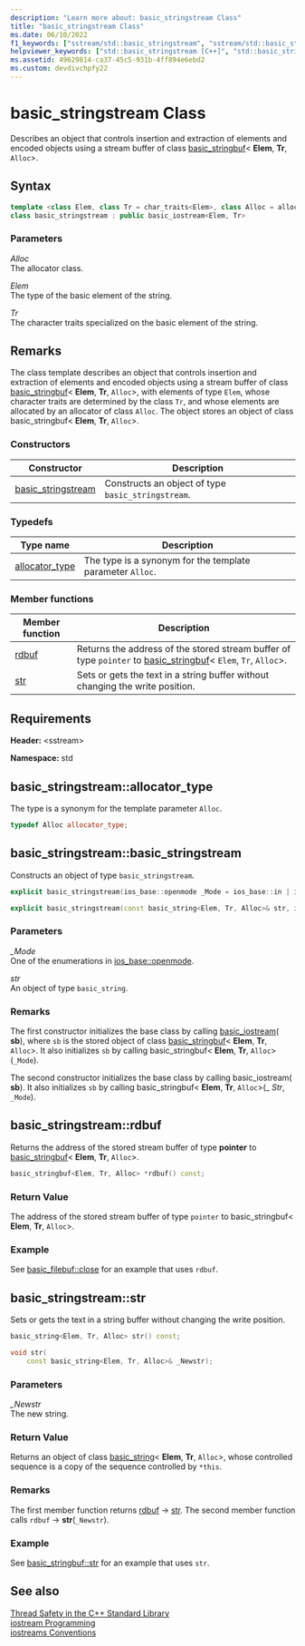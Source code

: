 ```yaml
---
description: "Learn more about: basic_stringstream Class"
title: "basic_stringstream Class"
ms.date: 06/10/2022
f1_keywords: ["sstream/std::basic_stringstream", "sstream/std::basic_stringstream::allocator_type", "sstream/std::basic_stringstream::rdbuf", "sstream/std::basic_stringstream::str"]
helpviewer_keywords: ["std::basic_stringstream [C++]", "std::basic_stringstream [C++], allocator_type", "std::basic_stringstream [C++], rdbuf", "std::basic_stringstream [C++], str"]
ms.assetid: 49629814-ca37-45c5-931b-4ff894e6ebd2
ms.custom: devdivchpfy22
---
```


# basic_stringstream Class

Describes an object that controls insertion and extraction of elements and encoded objects using a stream buffer of class [basic_stringbuf](../standard-library/basic-stringbuf-class.md)< **Elem**, **Tr**, `Alloc`>.

## Syntax

```cpp
template <class Elem, class Tr = char_traits<Elem>, class Alloc = allocator<Elem>>
class basic_stringstream : public basic_iostream<Elem, Tr>
```

### Parameters

*Alloc*\
The allocator class.

*Elem*\
The type of the basic element of the string.

*Tr*\
The character traits specialized on the basic element of the string.

## Remarks

The class template describes an object that controls insertion and extraction of elements and encoded objects using a stream buffer of class [basic_stringbuf](../standard-library/basic-stringbuf-class.md)< **Elem**, **Tr**, `Alloc`>, with elements of type `Elem`, whose character traits are determined by the class `Tr`, and whose elements are allocated by an allocator of class `Alloc`. The object stores an object of class basic_stringbuf< **Elem**, **Tr**, `Alloc`>.

### Constructors

|Constructor|Description|
|-|-|
|[basic_stringstream](#basic_stringstream)|Constructs an object of type `basic_stringstream`.|

### Typedefs

|Type name|Description|
|-|-|
|[allocator_type](#allocator_type)|The type is a synonym for the template parameter `Alloc`.|

### Member functions

|Member function|Description|
|-|-|
|[rdbuf](#rdbuf)|Returns the address of the stored stream buffer of type `pointer` to [basic_stringbuf](../standard-library/basic-stringbuf-class.md)< `Elem`, `Tr`, `Alloc`>.|
|[str](#str)|Sets or gets the text in a string buffer without changing the write position.|

## Requirements

**Header:** \<sstream>

**Namespace:** std

## <a name="allocator_type"></a> basic_stringstream::allocator_type

The type is a synonym for the template parameter `Alloc`.

```cpp
typedef Alloc allocator_type;
```

## <a name="basic_stringstream"></a> basic_stringstream::basic_stringstream

Constructs an object of type `basic_stringstream`.

```cpp
explicit basic_stringstream(ios_base::openmode _Mode = ios_base::in | ios_base::out);

explicit basic_stringstream(const basic_string<Elem, Tr, Alloc>& str, ios_base::openmode _Mode = ios_base::in | ios_base::out);
```

### Parameters

*_Mode*\
One of the enumerations in [ios_base::openmode](../standard-library/ios-base-class.md#openmode).

*str*\
An object of type `basic_string`.

### Remarks

The first constructor initializes the base class by calling [basic_iostream](../standard-library/basic-iostream-class.md)( **sb**), where `sb` is the stored object of class [basic_stringbuf](../standard-library/basic-stringbuf-class.md)< **Elem**, **Tr**, `Alloc`>. It also initializes `sb` by calling basic_stringbuf< **Elem**, **Tr**, `Alloc`>(`_Mode`).

The second constructor initializes the base class by calling basic_iostream( **sb**). It also initializes `sb` by calling basic_stringbuf< **Elem**, **Tr**, `Alloc`>(_ *Str*, `_Mode`).

## <a name="rdbuf"></a> basic_stringstream::rdbuf

Returns the address of the stored stream buffer of type **pointer** to [basic_stringbuf](../standard-library/basic-stringbuf-class.md)< **Elem**, **Tr**, `Alloc`>.

```cpp
basic_stringbuf<Elem, Tr, Alloc> *rdbuf() const;
```

### Return Value

The address of the stored stream buffer of type `pointer` to basic_stringbuf< **Elem**, **Tr**, `Alloc`>.

### Example

See [basic_filebuf::close](../standard-library/basic-filebuf-class.md#close) for an example that uses `rdbuf`.

## <a name="str"></a> basic_stringstream::str

Sets or gets the text in a string buffer without changing the write position.

```cpp
basic_string<Elem, Tr, Alloc> str() const;

void str(
    const basic_string<Elem, Tr, Alloc>& _Newstr);
```

### Parameters

*_Newstr*\
The new string.

### Return Value

Returns an object of class [basic_string](../standard-library/basic-string-class.md)< **Elem**, **Tr**, `Alloc`>, whose controlled sequence is a copy of the sequence controlled by `*this`.

### Remarks

The first member function returns [rdbuf](#rdbuf) -> [str](../standard-library/basic-stringbuf-class.md#str). The second member function calls `rdbuf` -> **str**(`_Newstr`).

### Example

See [basic_stringbuf::str](../standard-library/basic-stringbuf-class.md#str) for an example that uses `str`.

## See also

[Thread Safety in the C++ Standard Library](../standard-library/thread-safety-in-the-cpp-standard-library.md)\
[iostream Programming](../standard-library/iostream-programming.md)\
[iostreams Conventions](../standard-library/iostreams-conventions.md)
